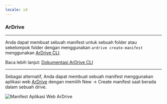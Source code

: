 ```yaml
---
locale: id
---
```


### ArDrive

---

Anda dapat membuat sebuah manifest untuk sebuah folder atau sekelompok folder dengan menggunakan `ardrive create-manifest` menggunakan [ArDrive CLI](https://github.com/ardriveapp/ardrive-cli).

Baca lebih lanjut: [Dokumentasi ArDrive CLI](https://github.com/ardriveapp/ardrive-cli)

---

Sebagai alternatif, Anda dapat membuat sebuah manifest menggunakan aplikasi web [ArDrive](https://ardrive.io) dengan memilih New → Create manifest saat berada dalam sebuah drive.

![Manifest Aplikasi Web ArDrive](~@source/images/ardrive-manifests.png)
